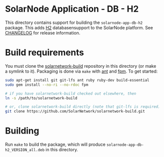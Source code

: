 # SolarNode Application - DB - H2

This directory contains support for building the `solarnode-app-db-h2` package. This adds 
[H2][h2] databasensupport to the SolarNode platform. See [CHANGELOG](./CHANGELOG.md) for release
information.

# Build requirements

You must clone the [solarnetwork-build][sn-build] repository in this directory (or make a symlink
to it). Packaging is done via `make` with [ant][ant] and [fpm][fpm]. To get started:

```sh
sudo apt-get install git git-lfs ant ruby ruby-dev build-essential
sudo gem install --no-ri --no-rdoc fpm

# if you have solarnetwork-build checked out elsewhere, then
ln -s /path/to/solarnetwork-build

# or, clone solarnetwork-build directly (note that git-lfs is required)
git clone https://github.com/SolarNetwork/solarnetwork-build.git
```

# Building

Run `make` to build the package, which will produce `solarnode-app-db-h2_VERSION_all.deb` in
this directory.

[ant]: https://ant.apache.org/
[fpm]: https://github.com/jordansissel/fpm
[h2]: https://www.h2database.com/
[sn-build]: https://github.com/SolarNetwork/solarnetwork-build/
